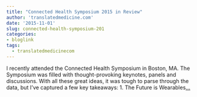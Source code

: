 ```yaml
---
title: "Connected Health Symposium 2015 in Review"
author: 'translatedmedicine.com'
date: '2015-11-01'
slug: connected-health-symposium-201
categories:
- bloglink
tags:
  - translatedmedicinecom
---
```


I recently attended the Connected Health Symposium in Boston, MA. The Symposium was filled with thought-provoking keynotes, panels and discussions. With all these great ideas, it was tough to parse through the data, but I’ve captured a few key takeaways: 1. The Future is Wearables[... <i class="fas fa-external-link-alt"></i>](https://translatedmedicine.netlify.com/post/connected-health-symposium-2015-in-review-8-takeaways/)

